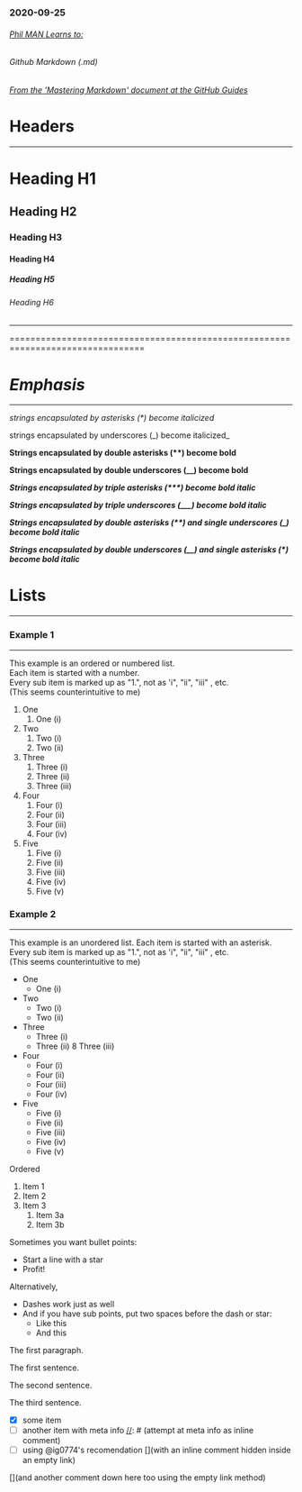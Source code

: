 ### 2020-09-25
###### [Phil MAN Learns to:](https://github.com/PhilManLearnsTo)
###### Github Markdown (.md)
###### [From the \'Mastering Markdown\' document at the GitHub Guides](https://guides.github.com/features/mastering-markdown/)


# Headers
---------

<!--- One # is an <h1> tag --->
# Heading H1
<!--- Two # is an <h2> tag --->
## Heading H2
<!--- Three # is an <h3> tag --->
### Heading H3
<!--- Four # is an <h4> tag --->
#### Heading H4
<!--- Five # is an <h5> tag --->
##### Heading H5
<!--- Six # is an <h6> tag --->
###### Heading H6
--------------------------------------------------------------------------------

================================================================================

# _Emphasis_
------------

<!--- strings encapsulated by asterisks become italicized --->
*strings encapsulated by asterisks (\*) become italicized*
<!--- strings encapsulated by underscores become italicized --->
strings encapsulated by underscores (\_) become italicized_

<!--- strings encapsulated by double asterisks or double underscores become bold --->
**Strings encapsulated by double asterisks (\*\*) become bold**
<!--- strings encapsulated by double asterisks or double underscores become bold --->
__Strings encapsulated by double underscores (\_\_) become bold__

<!--- strings encapsulated by triple asterisks become bold italic--->
***Strings encapsulated by triple asterisks (\*\*\*) become bold italic***
<!--- strings encapsulated by triple underscores become bold italic--->
___Strings encapsulated by triple underscores (\_\_\_) become bold italic___
<!--- strings encapsulated by double asterisks and single underscores become bold italic--->
_**Strings encapsulated by double asterisks (\*\*) and single underscores (\_) become bold italic**_
<!--- strings encapsulated by double underscores or single asterisks become bold italic--->
*__Strings encapsulated by double underscores (\_\_) and single asterisks (\*) become bold italic__*

# Lists
-------

### Example 1
-------------

<!--- This example is an ordered or numbered list --->
This example is an ordered or numbered list.\
Each item is started with a number.\
Every sub item is marked up as "1.", not as 'i", "ii", "iii" , etc.\
(This seems counterintuitive to me)

<!--- The sub item cannot be denoted by any character other than 1 which seems stupid --->
1. One
   1. One (i)
2. Two
   1. Two (i)
   1. Two (ii)
3. Three
   1. Three (i)
   1. Three (ii)
   1. Three (iii)
4. Four
   1. Four (i)
   1. Four (ii)
   1. Four (iii)
   1. Four (iv)
5. Five
   1. Five (i)
   1. Five (ii)
   1. Five (iii)
   1. Five (iv)
   1. Five (v)


### Example 2
-------------

<!--- This example is an unordered list --->
This example is an unordered list.
Each item is started with an asterisk.
Every sub item is marked up as "1.", not as 'i", "ii", "iii" , etc.\
(This seems counterintuitive to me)

<!--- The sub item cannot be denoted by any character other than 1 which seems stupid --->
* One
   * One (i)
* Two
   * Two (i)
   * Two (ii)
* Three
   * Three (i)
   * Three (ii)
   8 Three (iii)
* Four
   * Four (i)
   * Four (ii)
   * Four (iii)
   * Four (iv)
* Five
   * Five (i)
   * Five (ii)
   * Five (iii)
   * Five (iv)
   * Five (v)


Ordered

1. Item 1
1. Item 2
1. Item 3
   1. Item 3a
   1. Item 3b

Sometimes you want bullet points:

* Start a line with a star
* Profit!

Alternatively,

- Dashes work just as well
- And if you have sub points, put two spaces before the dash or star:
  - Like this
  - And this










The first paragraph.

The first sentence.

The second sentence.

The third sentence.

- [x] some item
- [ ] another item with meta info [//]: # (attempt at meta info as inline comment)
- [ ] using @ig0774's recomendation [](with an inline comment hidden inside an empty link)

[//]: # (This may be the most platform independent comment)
[//]: # (https://stackoverflow.com/questions/4823468/comments-in-markdown)
[](and another comment down here too using the empty link method)

